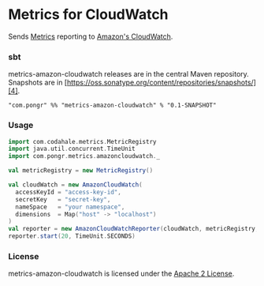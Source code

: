 Metrics for CloudWatch
=========================

Sends [Metrics](https://github.com/codahale/metrics/) reporting to [Amazon's CloudWatch](http://aws.amazon.com/cloudwatch/).

### sbt

metrics-amazon-cloudwatch releases are in the central Maven repository. Snapshots are in [https://oss.sonatype.org/content/repositories/snapshots/][4].

```
"com.pongr" %% "metrics-amazon-cloudwatch" % "0.1-SNAPSHOT"
```


### Usage

```scala
import com.codahale.metrics.MetricRegistry
import java.util.concurrent.TimeUnit
import com.pongr.metrics.amazoncloudwatch._

val metricRegistry = new MetricRegistry()

val cloudWatch = new AmazonCloudWatch(
  accessKeyId = "access-key-id",
  secretKey   = "secret-key",
  nameSpace   = "your namespace",
  dimensions  = Map("host" -> "localhost")
)
val reporter = new AmazonCloudWatchReporter(cloudWatch, metricRegistry, TimeUnit.SECONDS, TimeUnit.MILLISECONDS)
reporter.start(20, TimeUnit.SECONDS)

```

### License

metrics-amazon-cloudwatch is licensed under the [Apache 2 License](http://www.apache.org/licenses/LICENSE-2.0.txt).

